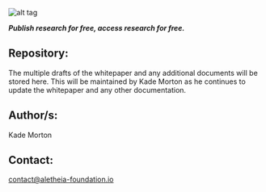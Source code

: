 ![alt tag](https://cloud.githubusercontent.com/assets/24201238/24583976/ced4c43e-179f-11e7-9c40-c0988c346f55.png)

_**Publish research for free, access research for free.**_

## Repository:

The multiple drafts of the whitepaper and any additional documents will be stored here. This will be maintained by Kade Morton as he continues to update the whitepaper and any other documentation. 

## Author/s: 

Kade Morton

## Contact:

contact@aletheia-foundation.io
